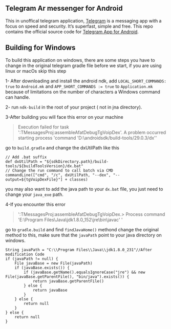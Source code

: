 ## Telegram Ar messenger for Android

This in unoffical telegram application, [Telegram](https://telegram.org) is a messaging app with a focus on speed and security. It’s superfast, simple and free.
This repo contains the official source code for [Telegram App for Android](https://play.google.com/store/apps/details?id=org.telegram.messenger).

## Building for Windows

To build this application on windows, there are some steps you have to change in the original telegram gradle file before we start, if you are using linux or macOs skip this step

1- After downloading and install the android ndk, add `LOCAL_SHORT_COMMANDS: true` to `Android.mk` and `APP_SHORT_COMMANDS := true` to `Application.mk`  because of limitations on the number of characters a Windows command can handle.

2- run `ndk-build` in the root of your project ( not in jna directory).

3-After building you will face this error on your machine 

> Execution failed for task ':TMessagesProj:assembleAfatDebugTgVoipDex'.
> A problem occurred starting process 'command 'D:\androidsdk/build-tools/29.0.3/dx''

go to `build.gradle` and change the dxUtilPath like this

    // Add .bat suffix
    def dxUtilPath = "${sdkDirectory.path}/build-tools/${buildToolsVersion}/dx.bat"
    // Change the run command to call batch via CMD
    commandLine(["cmd", "/c", dxUtilPath, "--dex", "--output=${tgVoipDexFile}"] + classes)

you may also want to add the java path to your `dx.bat` file, you just need to change your `java_exe` path.

4-If you encounter this error 
 
> ':TMessagesProj:assembleAfatDebugTgVoipDex.> Process command 'E:\Program Files\Java\jdk1.8.0_152\jre\bin\javac' '

go to `gradle.build` and find `findJavaHome()` methond change the original method to this, make sure that the `javaPath` point to your java directory on windows.

    String javaPath = "C:\\Program Files\\Java\\jdk1.8.0_231"//After modification Code
    if (javaPath != null) {
        File javaBase = new File(javaPath)
        if (javaBase.exists()) {
            if (javaBase.getName().equalsIgnoreCase("jre") && new File(javaBase.getParentFile(), "bin/java").exists()) {
                return javaBase.getParentFile()
            } else {
                return javaBase
            }
        } else {
            return null
        }
    } else {
        return null
    }
